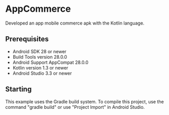 # AppCommerce
 Developed an app mobile commerce apk with the Kotlin language.
 
 
 Prerequisites
--------------
- Android SDK 28 or newer
- Build Tools version 28.0.0
- Android Support AppCompat 28.0.0
- Kotlin version 1.3 or newer
- Android Studio 3.3 or newer


Starting
---------------
This example uses the Gradle build system. To compile this project, use the command "gradle build" or use "Project Import" in Android Studio.
